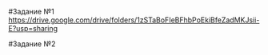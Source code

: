 #Задание №1
https://drive.google.com/drive/folders/1zSTaBoFIeBFhbPoEkiBfeZadMKJsii-E?usp=sharing

#Задание №2

